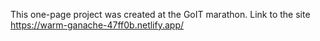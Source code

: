 This one-page project was created at the GoIT marathon.  Link to the site https://warm-ganache-47ff0b.netlify.app/
